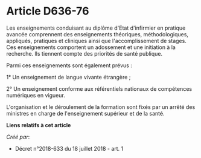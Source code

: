 # Article D636-76

Les enseignements conduisant au diplôme d'Etat d'infirmier en pratique avancée comprennent des enseignements théoriques,
méthodologiques, appliqués, pratiques et cliniques ainsi que l'accomplissement de stages. Ces enseignements comportent un
adossement et une initiation à la recherche. Ils tiennent compte des priorités de santé publique.

Parmi ces enseignements sont également prévus :

1° Un enseignement de langue vivante étrangère ;

2° Un enseignement conforme aux référentiels nationaux de compétences numériques en vigueur.

L'organisation et le déroulement de la formation sont fixés par un arrêté des ministres en charge de l'enseignement supérieur
et de la santé.

**Liens relatifs à cet article**

_Créé par_:

  - Décret n°2018-633 du 18 juillet 2018 - art. 1
